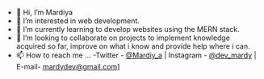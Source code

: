 - 👋 Hi, I’m Mardiya
- 👀 I’m interested in web development.
- 🌱 I’m currently learning to develop websites using the MERN stack. 
- 💞️ I’m looking to collaborate on projects to implement knowledge acquired so far, improve on what i know and provide help where i can.
- 📫 How to reach me ... -Twitter - [@Mardiy_a](https://www.twitter.com/Mardiy_a) | Instagram - [@dev_mardy](https://www.instagram.com/mardy_devs) | E-mail- mardydev@gmail.com]

<!---
Mardiya07/Mardiya07 is a ✨ special ✨ repository because its `README.md` (this file) appears on your GitHub profile.
You can click the Preview link to take a look at your changes.
--->
